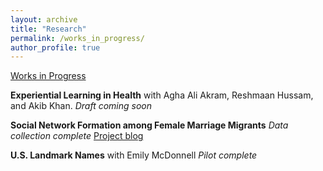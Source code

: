 ```yaml
---
layout: archive
title: "Research"
permalink: /works_in_progress/
author_profile: true
---
```


<u>Works in Progress</u>


**Experiential Learning in Health** with Agha Ali Akram, Reshmaan Hussam, and Akib Khan.
*Draft coming soon*


**Social Network Formation among Female Marriage Migrants**
*Data collection complete* [Project blog](https://gabriella-fleischman.github.io/blog/)


**U.S. Landmark Names** with Emily McDonnell
*Pilot complete*

